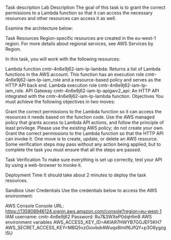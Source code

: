 Task description
Lab Description
The goal of this task is to grant the correct permissions to a Lambda function so that it can access the necessary resources and other resources can access it as well.

Examine the architecture below:


Task Resources
Region-specific resources are created in the eu-west-1 region. For more details about regional services, see AWS Services by Region.

In this task, you will work with the following resources:

Lambda function cmtr-4n6e9j62-iam-lp-lambda: Returns a list of Lambda functions in the AWS account. This function has an execution role cmtr-4n6e9j62-iam-lp-iam_role and a resource-based policy and serves as the HTTP API back end.
Lambda execution role cmtr-4n6e9j62-iam-lp-iam_role.
API Gateway cmtr-4n6e9j62-iam-lp-apigwv2_api: An HTTP API integrated with the cmtr-4n6e9j62-iam-lp-lambda function.
Objectives
You must achieve the following objectives in two moves:

Grant the correct permissions to the Lambda function so it can access the resources it needs based on the function code. Use the AWS managed policy that grants access to Lambda API actions, and follow the principle of least privilege. Please use the existing AWS policy; do not create your own.
Grant the correct permissions to the Lambda function so that the HTTP API can invoke it.
One move is to create, update, or delete an AWS resource. Some verification steps may pass without any action being applied, but to complete the task you must ensure that all the steps are passed.

Task Verification
To make sure everything is set up correctly, test your API by using a web-browser to invoke it.

Deployment Time
It should take about 2 minutes to deploy the task resources.

Sandbox User Credentials
Use the credentials below to access the AWS environment:

AWS Console
Console URL: https://135808946124.signin.aws.amazon.com/console?region=eu-west-1
IAM username: cmtr-4n6e9j62
Password: Ru7&3WXeP0dqHIm8
AWS environment variables
AWS_ACCESS_KEY_ID=AKIAR7HWYB7GGJEF5KH7
AWS_SECRET_ACCESS_KEY=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